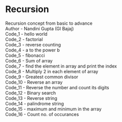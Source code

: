# Recursion
Recursion concept from basic to advance
<br>
Author - Nandini Gupta (Gl Bajaj)
<br>
Code_1 - hello world
<br>
Code_2 - factorial
<br>
Code_3 - reverse counting
<br>
Code_4 - a to the power b
<br>
Code_5 - fibonacci
<br>
Code_6 - Sum of array
<br>
Code_7 - find the element in array and print the index
<br>
Code_8 - Multiply 2 in each element of array
<br>
Code_9 - Greatest common divisor
<br>
Code_10 - Reverse an array
<br>
Code_11 - Reverse the number and count its digits
<br>
Code_12 - Binary search
<br>
Code_13 - Reverse string
<br>
Code_14 - palindrome string
<br>
Code_15 - maximum and minimum in the array
<br>
Code_16 - Count no. of occurances
<br>
